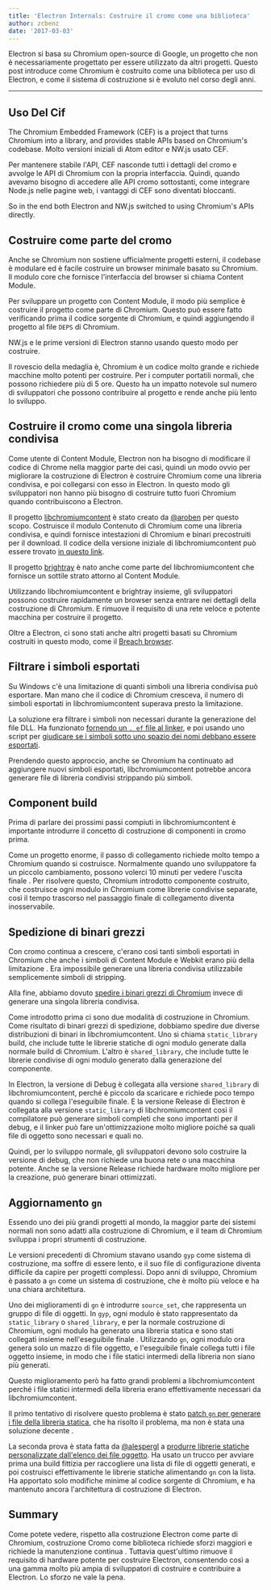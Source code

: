 ```yaml
---
title: 'Electron Internals: Costruire il cromo come una biblioteca'
author: zcbenz
date: '2017-03-03'
---
```


Electron si basa su Chromium open-source di Google, un progetto che non è necessariamente progettato per essere utilizzato da altri progetti. Questo post introduce come Chromium è costruito come una biblioteca per uso di Electron, e come il sistema di costruzione si è evoluto nel corso degli anni.

---

## Uso Del Cif

The Chromium Embedded Framework (CEF) is a project that turns Chromium into a library, and provides stable APIs based on Chromium's codebase. Molto versioni iniziali di Atom editor e NW.js usato CEF.

Per mantenere stabile l'API, CEF nasconde tutti i dettagli del cromo e avvolge le API di Chromium con la propria interfaccia. Quindi, quando avevamo bisogno di accedere alle API cromo sottostanti, come integrare Node.js nelle pagine web, i vantaggi di CEF sono diventati bloccanti.

So in the end both Electron and NW.js switched to using Chromium's APIs directly.

## Costruire come parte del cromo

Anche se Chromium non sostiene ufficialmente progetti esterni, il codebase è modulare ed è facile costruire un browser minimale basato su Chromium. Il modulo core che fornisce l'interfaccia del browser si chiama Content Module.

Per sviluppare un progetto con Content Module, il modo più semplice è costruire il progetto come parte di Chromium. Questo può essere fatto verificando prima il codice sorgente di Chromium, e quindi aggiungendo il progetto al file `DEPS` di Chromium.

NW.js e le prime versioni di Electron stanno usando questo modo per costruire.

Il rovescio della medaglia è, Chromium è un codice molto grande e richiede macchine molto potenti per costruire. Per i computer portatili normali, che possono richiedere più di 5 ore. Questo ha un impatto notevole sul numero di sviluppatori che possono contribuire al progetto e rende anche più lento lo sviluppo.

## Costruire il cromo come una singola libreria condivisa

Come utente di Content Module, Electron non ha bisogno di modificare il codice di Chrome nella maggior parte dei casi, quindi un modo ovvio per migliorare la costruzione di Electron è costruire Chromium come una libreria condivisa, e poi collegarsi con esso in Electron. In questo modo gli sviluppatori non hanno più bisogno di costruire tutto fuori Chromium quando contribuiscono a Electron.

Il progetto [libchromiumcontent](https://github.com/electron/libchromiumcontent) è stato creato da [@aroben](https://github.com/aroben) per questo scopo. Costruisce il modulo Contenuto di Chromium come una libreria condivisa, e quindi fornisce intestazioni di Chromium e binari precostruiti per il download. Il codice della versione iniziale di libchromiumcontent può essere trovato [in questo link](https://github.com/electron/libchromiumcontent/tree/873daa8c57efa053d48aa378ac296b0a1206822c).

Il progetto [brightray](https://github.com/electron/brightray) è nato anche come parte del libchromiumcontent che fornisce un sottile strato attorno al Content Module.

Utilizzando libchromiumcontent e brightray insieme, gli sviluppatori possono costruire rapidamente un browser senza entrare nei dettagli della costruzione di Chromium. E rimuove il requisito di una rete veloce e potente macchina per costruire il progetto.

Oltre a Electron, ci sono stati anche altri progetti basati su Chromium costruiti in questo modo, come il [Breach browser](https://www.quora.com/Is-Breach-Browser-still-in-development).

## Filtrare i simboli esportati

Su Windows c'è una limitazione di quanti simboli una libreria condivisa può esportare. Man mano che il codice di Chromium cresceva, il numero di simboli esportati in libchromiumcontent superava presto la limitazione.

La soluzione era filtrare i simboli non necessari durante la generazione del file DLL. Ha funzionato [fornendo un `. ef` file al linker](https://github.com/electron/libchromiumcontent/pull/11/commits/85ca0f60208eef2c5013a29bb4cf3d21feb5030b), e poi usando uno script per [giudicare se i simboli sotto uno spazio dei nomi debbano essere esportati](https://github.com/electron/libchromiumcontent/pull/47/commits/d2fed090e47392254f2981a56fe4208938e538cd).

Prendendo questo approccio, anche se Chromium ha continuato ad aggiungere nuovi simboli esportati, libchromiumcontent potrebbe ancora generare file di libreria condivisi strippando più simboli.

## Component build

Prima di parlare dei prossimi passi compiuti in libchromiumcontent è importante introdurre il concetto di costruzione di componenti in cromo prima.

Come un progetto enorme, il passo di collegamento richiede molto tempo a Chromium quando si costruisce. Normalmente quando uno sviluppatore fa un piccolo cambiamento, possono volerci 10 minuti per vedere l'uscita finale . Per risolvere questo, Chromium introdotto componente costruito, che costruisce ogni modulo in Chromium come librerie condivise separate, così il tempo trascorso nel passaggio finale di collegamento diventa inosservabile.

## Spedizione di binari grezzi

Con cromo continua a crescere, c'erano così tanti simboli esportati in Chromium che anche i simboli di Content Module e Webkit erano più della limitazione . Era impossibile generare una libreria condivisa utilizzabile semplicemente simboli di stripping.

Alla fine, abbiamo dovuto [spedire i binari grezzi di Chromium](https://github.com/electron/libchromiumcontent/pull/98) invece di generare una singola libreria condivisa.

Come introdotto prima ci sono due modalità di costruzione in Chromium. Come risultato di binari grezzi di spedizione, dobbiamo spedire due diverse distribuzioni di binari in libchromiumcontent. Uno si chiama `static_library` build, che include tutte le librerie statiche di ogni modulo generate dalla normale build di Chromium. L'altro è `shared_library`, che include tutte le librerie condivise di ogni modulo generato dalla generazione del componente.

In Electron, la versione di Debug è collegata alla versione `shared_library` di libchromiumcontent, perché è piccolo da scaricare e richiede poco tempo quando si collega l'eseguibile finale. E la versione Release di Electron è collegata alla versione `static_library` di libchromiumcontent così il compilatore può generare simboli completi che sono importanti per il debug, e il linker può fare un'ottimizzazione molto migliore poiché sa quali file di oggetto sono necessari e quali no.

Quindi, per lo sviluppo normale, gli sviluppatori devono solo costruire la versione di debug, che non richiede una buona rete o una macchina potente. Anche se la versione Release richiede hardware molto migliore per la creazione, può generare binari ottimizzati.

## Aggiornamento `gn`

Essendo uno dei più grandi progetti al mondo, la maggior parte dei sistemi normali non sono adatti alla costruzione di Chromium, e il team di Chromium sviluppa i propri strumenti di costruzione.

Le versioni precedenti di Chromium stavano usando `gyp` come sistema di costruzione, ma soffre di essere lento, e il suo file di configurazione diventa difficile da capire per progetti complessi. Dopo anni di sviluppo, Chromium è passato a `gn` come un sistema di costruzione, che è molto più veloce e ha una chiara architettura.

Uno dei miglioramenti di `gn` è introdurre `source_set`, che rappresenta un gruppo di file di oggetti. In `gyp`, ogni modulo è stato rappresentato da `static_library` o `shared_library`, e per la normale costruzione di Chromium, ogni modulo ha generato una libreria statica e sono stati collegati insieme nell'eseguibile finale . Utilizzando `gn`, ogni modulo ora genera solo un mazzo di file oggetto, e l'eseguibile finale collega tutti i file oggetto insieme, in modo che i file statici intermedi della libreria non siano più generati.

Questo miglioramento però ha fatto grandi problemi a libchromiumcontent perché i file statici intermedi della libreria erano effettivamente necessari da libchromiumcontent.

Il primo tentativo di risolvere questo problema è stato [patch `gn` per generare i file della libreria statica](https://github.com/electron/libchromiumcontent/pull/239), che ha risolto il problema, ma non è stata una soluzione decente .

La seconda prova è stata fatta da [@alespergl](https://github.com/alespergl) a [produrre librerie statiche personalizzate dall'elenco dei file oggetto](https://github.com/electron/libchromiumcontent/pull/249). Ha usato un trucco per avviare prima una build fittizia per raccogliere una lista di file di oggetti generati, e poi costruisci effettivamente le librerie statiche alimentando `gn` con la lista. Ha apportato solo modifiche minime al codice sorgente di Chromium, e ha mantenuto ancora l'architettura di costruzione di Electron.

## Summary

Come potete vedere, rispetto alla costruzione Electron come parte di Chromium, costruzione Cromo come biblioteca richiede sforzi maggiori e richiede la manutenzione continua . Tuttavia quest'ultimo rimuove il requisito di hardware potente per costruire Electron, consentendo così a una gamma molto più ampia di sviluppatori di costruire e contribuire a Electron. Lo sforzo ne vale la pena.

